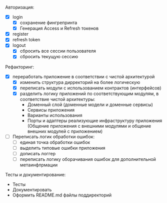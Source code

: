 Авторизация:
- [x] login
  - [x] сохранение фингрепринта
  - [x] Генерация Access и Refresh токенов
- [x] register
- [x] refresh token
- [x] logout
  - [x] сбросить все сессии пользователя
  - [x] сбросить текущую сессию 

Рефакторинг:
- [x] переработать приложение в соответствии с чистой архитектурой
  - [x] изменить структура дирректорий на более логическую
  - [x] переписать модули с использованием контрактов (интерфейсов)
  - [x] разделить логику приложений по соответствующим модулям, в соответствие чистой архитектуры:
    - Доменный слой (доменные модели и доменные сервисы)
    - Сервисы приложения
    - Варианты использования
    - Порты и адаптеры реализующие инфраструктуру приложения (Общение приложения с внешними модулями и общение внешних модулей с приложением)
- [ ] Переписать логик обработки ошибок:
  - [ ] единая точка обработки ошибок
  - [ ] выделить типовые ошибки приложения
  - [ ] дописать логгер 
  - [ ] переписать логику оборачивания ошибок для дополнительной метаинфлрмации

Тесты и документирование:
  - Тесты
  - Документировать 
  - Оформить README.md файлы поддиректорий